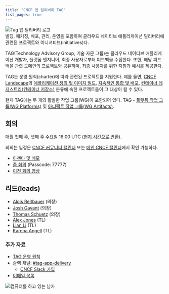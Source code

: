 ```yaml
---
title: "CNCF 앱 딜리버리 TAG"
list_pages: true
---
```


<div class="row mt-5 mb-3">
    <div class="col-lg-6">
        <img src="/images/tag-app-delivery-horizontal-color.svg" alt="Tag 앱 딜리버리 로고" style="max-width: 300px;">
    </div>
    <div class="col-lg-6">
        <div class="lead">
        빌딩, 패키징, 배포, 관리, 운영을 포함하여 클라우드 네이티브 애플리케이션 딜리버리에 관련된 프로젝트와 이니셔티브(initiatives)다.
        </div>
    </div>
</div>

TAG(Technology Advisory Group, 기술 자문 그룹)는 클라우드 네이티브 애플리케이션 개발자, 플랫폼 
엔지니어, 최종 사용자로부터 피드백을 수집한다. 또한, 해당 피드백을 관련 도메인의 프로젝트와 공유하며,
최종 사용자를 위한 지침과 예시를 제공한다.

TAG는 운영 원칙(charter)에 따라 관련된 프로젝트를 지원한다. 
예를 들면, [CNCF Landscape](https://landscape.cncf.io/card-mode)의 [애플리케이션 정의 및 이미지 빌드](https://landscape.cncf.io/card-mode?category=application-definition-image-build&project=hosted), 
[지속적인 통합 및 배포](https://landscape.cncf.io/card-mode?category=continuous-integration-delivery&project=hosted), 
[컨테이너 레지스트리(컨테이너 저장소)](https://landscape.cncf.io/card-mode?category=container-registry&project=hosted) 분류에 속한 프로젝트들이 그 대상이 될 수 있다.

현재 TAG에는 두 개의 활발한 작업 그룹(WG)이 포함되어 있다. TAG - [플랫폼 작업 그룹(WG Platforms)](./wgs/platforms/) 및 [아티팩트 작업 그룹(WG Artifacts)](./wgs/artifacts/).

## 회의

매월 첫째 주, 셋째 주 수요일 16:00 UTC ([현지 시간으로 변환](https://dateful.com/convert/utc?t=16)).

회의는 일정은 [CNCF 커뮤니티 캘린더](https://community.cncf.io/tag-app-delivery/) 또는 [메인 CNCF 캘린더](https://www.cncf.io/calendar/)에서 확인 가능하다.

* [아젠다 및 메모](https://docs.google.com/document/d/1OykvqvhSG4AxEdmDMXilrupsX2n1qCSJUWwTc3I7AOs/edit#)
* [줌 회의](https://zoom.us/j/7276783015) (Passcode: 77777)
* [이전 회의 영상](https://www.youtube.com/playlist?list=PLj6h78yzYM2OHd1Ht3jiZuucWzvouAAci)

## 리드(leads)

- [Alois Reitbauer](https://github.com/AloisReitbauer) (의장)
- [Josh Gavant](https://github.com/joshgav) (의장)
- [Thomas Schuetz](https://github.com/thschue) (의장)
- [Alex Jones](https://github.com/alexsjones) (TL)
- [Lian Li](https://github.com/lianmakesthings) (TL)
- [Karena Angell](https://github.com/angellk) (TL)

### 추가 자료

- [TAG 운영 원칙](https://github.com/cncf/toc/blob/main/tags/app-delivery.md)
- 슬랙 채널: [#tag-app-delivery](https://cloud-native.slack.com/messages/CL3SL0CP5)
    - [CNCF Slack 가입](https://slack.cncf.io/)
- [이메일 목록](https://lists.cncf.io/g/cncf-tag-app-delivery/topics)

<p class="mt-5"><img src="/images/man-using-laptop.jpg" alt="컴퓨터를 하고 있는 남자"></p>

